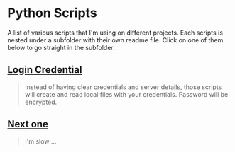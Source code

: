 # Python Scripts
A list of various scripts that I'm using on different projects. Each scripts is nested under a subfolder with their own readme file.
Click on one of them below to go straight in the subfolder.


## [Login Credential](https://github.com/lpdescamps/Python/tree/master/credential)
>Instead of having clear credentials and server details, those scripts will create and read local files with your credentials. Password will be encrypted.

## [Next one](https://github.com/lpdescamps/)
>I'm slow ...
